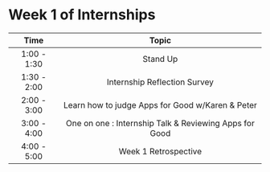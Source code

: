 # Week 1 of Internships

| Time       | Topic |
|:----------:|:-----------------------------:|
|1:00 - 1:30 | Stand Up                      |
|1:30 - 2:00 | Internship Reflection Survey  |
|2:00 - 3:00 | Learn how to judge Apps for Good w/Karen & Peter  |
|3:00 - 4:00 | One on one : Internship Talk & Reviewing Apps for Good  |
|4:00 - 5:00 | Week 1 Retrospective          |
